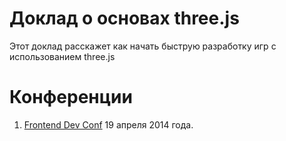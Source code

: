 # Доклад о основах three.js

Этот доклад расскажет как начать быструю разработку игр с использованием three.js

# Конференции

1. [Frontend Dev Conf][1] 19 апреля 2014 года.


[1]: http://fdconf.by/